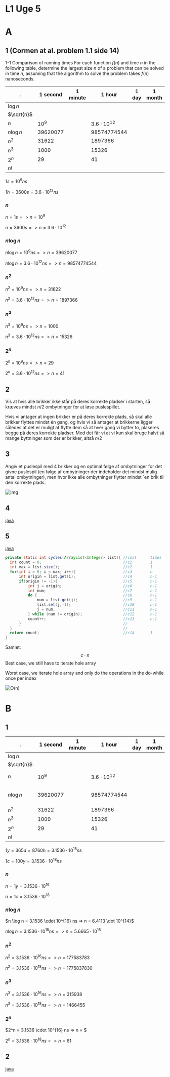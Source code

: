 # L1 Uge 5

# A

## 1 (Cormen at al. problem 1.1 side 14)

1-1 Comparison of running times
For each function $f (n)$ and time $n$ in the following table, determine the largest
size $n$ of a problem that can be solved in time $n$, assuming that the algorithm to
solve the problem takes $f (n)$ nanoseconds.

  .         | 1 second  | 1 minute    | 1 hour                | 1 day   | 1 month   | 1 year    | 1 century  
---         | ---       | ---         | ---                   | ---     | ---       | ---       | --- 
$\log n$    |           |             |                       |         |           |           |
$\sqrt{n}$  |           |             |                       |         |           |           |
$n$         | $10^9$    |             | $3.6 \cdot 10^{12}$   |         |           |           |
$n\log n$   | $39620077$|             | $98574774544$         |         |           |           |
$n^2$       | $31622$   |             | $1897366$             |         |           |           |
$n^3$       | $1000$    |             | $15326$               |         |           |           |
$2^n$       | $29$      |             | $41$                  |         |           |           |
$n!$        |           |             |                       |         |           |           |

$1 s = 10^9 ns$

$1 h = 3600 s = 3.6 \cdot 10^{12} ns$ 

### $n$

$n = 1s => n = 10^9$

$n = 3600s => n = 3.6 \cdot 10^{12}$

### $n \log n$

$n \log n = 10^9 ns => n = 39620077$

$n \log n = 3.6 \cdot 10^{12} ns => n = 98574774544$

### $n^2$

$n^2 = 10^9 ns => n = 31622$

$n^2 = 3.6 \cdot 10^{12} ns => n = 1897366$

### $n^3$

$n^3 = 10^9 ns => n = 1000$

$n^3 = 3.6 \cdot 10^{12} ns => n = 15326$

### $2^n$

$2^n = 10^9 ns => n = 29$

$2^n = 3.6 \cdot 10^{12} ns => n = 41$

## 2

Vis at hvis alle brikker ikke står på deres korrekte pladser i starten, så kræves mindst
$n/2$ ombytninger for at løse puslespillet.

Hvis vi antager at ingen brikker er på deres korrekte plads, så skal alle brikker flyttes mindst én gang, og hvis vi så antager at brikkerne ligger således at det er muligt at flytte dem så at hver gang vi bytter to, plaseres begge på deres korrekte pladser. Med det får vi at vi kun skal bruge halvt så mange byttninger som der er brikker, altså $n/2$

## 3

Angiv et puslespil med 4 brikker og en optimal følge af ombytninger for det givne
puslespil (en følge af ombytninger der indeholder det mindst mulig antal ombytninger),
men hvor ikke alle ombytninger flytter mindst ´en brik til den korrekte plads.

![img](Udklip.PNG)

## 4

[java](java/L1.java)

## 5

[java](java/L1.java)

```java
private static int cycles(ArrayList<Integer> list){ //cost      times
  int count = 0;                                    //c1        1
  int max = list.size();                            //c2        1
  for(int i = 0; i < max; i++){                     //c3        n
      int origin = list.get(i);                     //c4        n-1
      if(origin != -1){                             //c5        n-1
          int j = origin;                           //c6        n-1
          int num;                                  //c7        n-1
          do {                                      //c8        n-1
              num = list.get(j);                    //c9        n-1
              list.set(j,-1);                       //c10       n-1
              j = num;                              //c11       n-1
          } while (num != origin);                  //c12       n-1
          count++;                                  //c13       n-1
      }                                             //
  }                                                 //
  return count;                                     //c14       1
}
```
Samlet:
$$ c \cdot n $$
Best case, we still have to iterate hole array

Worst case, we iterate hole array and only do the operations in the do-while once per index

![O(n)](./Udklip2.PNG)


# B

## 1

  .         | 1 second  | 1 minute    | 1 hour                | 1 day   | 1 month   | 1 year                  | 1 century  
---         | ---       | ---         | ---                   | ---     | ---       | ---                     | --- 
$\log n$    |           |             |                       |         |           |                         |
$\sqrt{n}$  |           |             |                       |         |           |                         |
$n$         | $10^9$    |             | $3.6 \cdot 10^{12}$   |         |           | $3.1536 \cdot 10^{16}$  | $3.1536 \cdot 10^{18}$
$n\log n$   | $39620077$|             | $98574774544$         |         |           | $6.4113 \dot 10^{14}$   | $5.6665 \cdot 10^{16}$
$n^2$       | $31622$   |             | $1897366$             |         |           | $177583783$             | $1775837830$
$n^3$       | $1000$    |             | $15326$               |         |           | $315938$                | $1466455$
$2^n$       | $29$      |             | $41$                  |         |           | $54$                    | $61$
$n!$        |           |             |                       |         |           |                         |


$1 y = 365 d = 8760 h = 3.1536 \cdot 10^{16} ns$

$1 c = 100 y = 3.1536 \cdot 10^{18} ns$ 

### $n$

$n = 1 y = 3.1536 \cdot 10^{16}$

$n = 1 c = 3.1536 \cdot 10^{18}$

### $n \log n$

$n \log n = 3.1536 \cdot 10^{16} ns => n = 6.4113 \dot 10^{14}$

$n \log n = 3.1536 \cdot 10^{18} ns => n = 5.6665 \cdot 10^{16}$

### $n^2$

$n^2 = 3.1536 \cdot 10^{16} ns => n = 177583783$

$n^2 = 3.1536 \cdot 10^{18} ns => n = 1775837830$

### $n^3$

$n^3 = 3.1536 \cdot 10^{16} ns => n = 315938$

$n^3 = 3.1536 \cdot 10^{18} ns => n = 1466455$

### $2^n$

$2^n = 3.1536 \cdot 10^{16} ns => n = $

$2^n = 3.1536 \cdot 10^{18} ns => n = 61$

## 2

[java](java/L1.java)